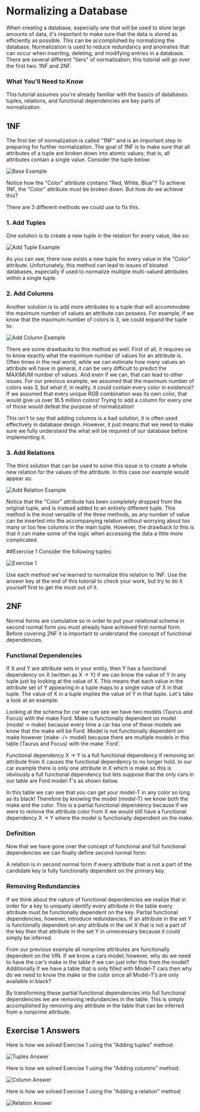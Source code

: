 # Normalizing a Database

When creating a database, especially one that will be used to store large amounts of data, it's important to make sure that the data is stored as efficiently as possible. This can be accomplished by normalizing the database. Normalization is used to reduce redundancy and anomalies that can occur when inserting, deleting, and modifying entries in a database. There are several different "tiers" of normalization; this tutorial will go over the first two: 1NF and 2NF.

### What You'll Need to Know

This tutorial assumes you're already familiar with the basics of databases: tuples, relations, and functional dependencies are key parts of normalization.

## 1NF

The first tier of normalization is called "1NF" and is an important step in preparing for further normalization. The goal of 1NF is to make sure that all attributes of a tuple are broken down into atomic values; that is, all attributes contain a single value. Consider the tuple below:

![Base Example](./images/baseExample.GIF "Data Set")

Notice how the "Color" attribute contains "Red, White, Blue"? To achieve 1NF, the "Color" attribute must be broken down. But how do we achieve this?

There are 3 different methods we could use to fix this.

### 1. Add Tuples
One solution is to create a new tuple in the relation for every value, like so:

![Add Tuple Example](./images/addTupleExample.GIF "Example of adding tuples")

As you can see, there now exists a new tuple for every value in the "Color" attribute. Unfortunately, this method can lead to issues of bloated databases, especially if used to normalize multiple multi-valued attributes within a single tuple.

### 2. Add Columns
Another solution is to add more attributes to a tuple that will accommodate the maximum number of values an attribute can possess. For example, if we know that the maximum number of colors is 3, we could expand the tuple to:

![Add Column Example](./images/addColumnExample.GIF "Example of adding columns")

There are some drawbacks to this method as well. First of all, it requires us to know exactly what the maximum number of values for an attribute is. Often times in the real world, while we can estimate how many values an attribute will have in general, it can be very difficult to predict the MAXIMUM number of values. And even if we can, that can lead to other issues. For our previous example, we assumed that the maximum number of colors was 3, but what if, in reality, it could contain every color in existence? If we assumed that every unique RGB combination was its own color, that would give us over 16.5 million colors! Trying to add a column for every one of those would defeat the purpose of normalization!

This isn't to say that adding columns is a bad solution, it is often used effectively in database design. However, it just means that we need to make sure we fully understand the what will be required of our database before implementing it.

### 3. Add Relations
The third solution that can be used to solve this issue is to create a whole new relation for the values of the attribute. In this case our example would appear as:

![Add Relation Example](./images/addRelationExample.GIF "Example of adding a relation")

Notice that the "Color" attribute has been completely dropped from the original tuple, and is instead added to an entirely different tuple. This method is the most versatile of the three methods, as any number of value can be inserted into the accompanying relation without worrying about too many or too few columns in the main tuple. However, the drawback to this is that it can make some of the logic when accessing the data a little more complicated.

##Exercise 1
Consider the following tuples:

![Exercise 1](./images/exercise1.GIF "Exercise 1")

Use each method we've learned to normalize this relation to 1NF. Use the answer key at the end of this tutorial to check your work, but try to do it yourself first to get the most out of it.

## 2NF

Normal forms are cumulative so in order to put your relational schema in second normal form you must already have achieved first normal form.  Before covering 2NF it is important to understand the concept of functional dependencies.

### Functional Dependencies
If X and Y are attribute sets in your entity, then Y has a functional dependency on X (written as X -> Y) if we can know the value of Y in any tuple just by looking at the value of X.  This means that each value in the attribute set of Y appearing in a tuple maps to a single value of X in that tuple.  The value of X in a tuple implies the value of Y in that tuple.  Let's take a look at an example:

Looking at the schema for car we can see we have two models (Taurus and Focus) with the make Ford.  Make is functionally dependent on model (model -> make) because every time a car has one of these models we know that the make will be Ford.  Model is not functionally dependent on make however (make -/> model) because there are multiple models in this table (Taurus and Focus) with the make 'Ford'.

Functional dependency X -> Y is a full functional dependency if removing an attribute from X causes the functional dependency to no longer hold.  In our car example there is only one attribute in X which is make so this is obviously a full functional dependency but lets suppose that the only cars in our table are Ford model-T's as shown below.

In this table we can see that you can get your model-T in any color so long as its black!  Therefore by knowing the model (model-T) we know both the make and the color.  This is a partial functional dependency because if we were to remove the attribute color from X we would still have a functional dependency X -> Y where the model is functionally dependent on the make.

### Definition
Now that we have gone over the concept of functional and full functional dependencies we can finally define second normal form:

A relation is in second normal form if every attribute that is not a part of the candidate key is fully functionally dependent on the primary key.

### Removing Redundancies
If we think about the nature of functional dependencies we realize that in order for a key to uniquely identify every attribute in the table every attribute must be functionally dependent on the key.  Partial functional dependencies, however, introduce redundancies.  If an attribute in the set Y is functionally dependent on any attribute in the set X that is not a part of the key then that attribute in the set Y in unnecessary because it could simply be inferred.  

From our previous example all nonprime attributes are functionally dependent on the VIN.  If we know a cars model; however, why do we need to have the car’s make in the table if we can just infer this from the model?  Additionally if we have a table that is only filled with Model-T cars then why do we need to know the make or the color since all Model-T’s are only available in black?

By transforming these partial functional dependencies into full functional dependencies we are removing redundancies in the table.  This is simply accomplished by removing any attribute in the table that can be inferred from a nonprime attribute.

## Exercise 1 Answers
Here is how we solved Exercise 1 using the "Adding tuples" method:

![Tuples Answer](./images/tupleAnswer.GIF "Answer using additional tuples")

Here is how we solved Exercise 1 using the "Adding columns" method:

![Column Answer](./images/columnAnswer.GIF "Answer using additional columns")

Here is how we solved Exercise 1 using the "Adding a relation" method:

![Relation Answer](./images/relationAnswer.GIF "Answer using an additional relation")